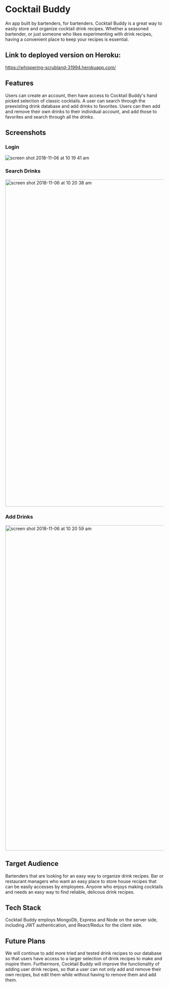 # Cocktail Buddy
An app built by bartenders, for bartenders.  Cocktail Buddy is a great way to easily store and organize cocktail drink recipes.  Whether a seasoned bartender, or just someone who likes experimenting with drink recipes, having a convenient place to keep your recipes is essential.

## Link to deployed version on Heroku:
https://whispering-scrubland-31994.herokuapp.com/

## Features
Users can create an account, then have access to Cocktail Buddy's hand picked selection of classic cocktails.  A user can search through the preexisting drink database and add drinks to favorites.  Users can then add and remove their own drinks to their individual account, and add those to favorites and search through all the drinks.

## Screenshots
### Login
![screen shot 2018-11-06 at 10 19 41 am](https://user-images.githubusercontent.com/38081935/48084895-c1187f00-e1ad-11e8-87a0-eb8006673e1c.png)

### Search Drinks
<img width="1038" alt="screen shot 2018-11-06 at 10 20 38 am" src="https://user-images.githubusercontent.com/38081935/48084954-dee5e400-e1ad-11e8-91e2-d81ede879b57.png">

### Add Drinks
<img width="1032" alt="screen shot 2018-11-06 at 10 20 59 am" src="https://user-images.githubusercontent.com/38081935/48084984-f3c27780-e1ad-11e8-95aa-55ac2a231e78.png">

## Target Audience
Bartenders that are looking for an easy way to organize drink recipes.  Bar or restaurant managers who want an easy place to store house recipes that can be easily accesses by employees.  Anyone who enjoys making cocktails and needs an easy way to find reliable, delicous drink recipes. 

## Tech Stack
Cocktail Buddy employs MongoDb, Express and Node on the server side, including JWT authentication, and React/Redux for the client side.

## Future Plans
We will continue to add more tried and tested drink recipes to our database so that users have access to a larger selection of drink recipes to make and inspire them.  Furthermore, Cocktail Buddy will improve the functionality of adding user drink recipes, so that a user can not only add and remove their own recipes, but edit them while without having to remove them and add them.

